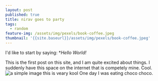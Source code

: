 ```yaml
---
layout: post
published: true
title: nirav goes to party
tags:
  - random
feature-img: /assets/img/pexels/book-coffee.jpeg
thumbnail: '{{site.baseurl}}/assets/img/pexels/book-coffee.jpeg'
---
```

I'd like to start by saying: **Hello World!*

This is the first post on this site, and I am quite excited about things. I suddenly have this space on the internet that is competely mine. Cool.
![a simple image]({{site.baseurl}}/assets/img/images/0002.png)
this is veary kool
One day I was eating choco choco.

